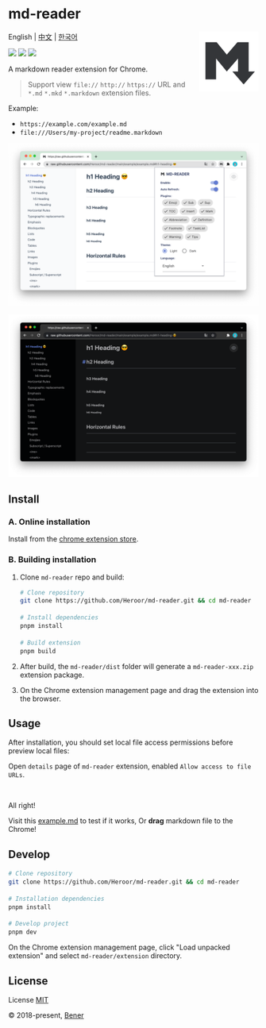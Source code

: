 # md-reader

<img src="./src/images/icon.png" align="right" width="120">

English | [中文](./README-cn.md) | [한국어](./README-ko.md)

[![](https://badgen.net/chrome-web-store/v/medapdbncneneejhbgcjceippjlfkmkg?icon=chrome&color=607cd2)](https://chrome.google.com/webstore/detail/md-reader/medapdbncneneejhbgcjceippjlfkmkg) [![](https://badgen.net/chrome-web-store/stars/medapdbncneneejhbgcjceippjlfkmkg?icon=chrome&color=607cd2)](https://chrome.google.com/webstore/detail/md-reader/medapdbncneneejhbgcjceippjlfkmkg) [![](https://badgen.net/chrome-web-store/users/medapdbncneneejhbgcjceippjlfkmkg?icon=chrome&color=607cd2)](https://chrome.google.com/webstore/detail/md-reader/medapdbncneneejhbgcjceippjlfkmkg)

A markdown reader extension for Chrome.

> Support view `file://` `http://` `https://` URL and `*.md` `*.mkd` `*.markdown` extension files.

Example:

- `https://example.com/example.md`
- `file:///Users/my-project/readme.markdown`

![banner1](./example/example-1.png)

![banner2](./example/example-2.png)


## Install

### A. Online installation

Install from the [chrome extension store](https://chrome.google.com/webstore/detail/md-reader/medapdbncneneejhbgcjceippjlfkmkg).

### B. Building installation

1. Clone `md-reader` repo and build:

    ```bash
    # Clone repository
    git clone https://github.com/Heroor/md-reader.git && cd md-reader

    # Install dependencies
    pnpm install

    # Build extension
    pnpm build
    ```

2. After build, the `md-reader/dist` folder will generate a `md-reader-xxx.zip` extension package.

3. On the Chrome extension management page and drag the extension into the browser.

## Usage

After installation, you should set local file access permissions before preview local files:

Open `details` page of `md-reader` extension, enabled `Allow access to file URLs`.

<br/>

All right!

Visit this [example.md](https://raw.githubusercontent.com/Heroor/md-reader/main/example/example.md) to test if it works, Or **drag** markdown file to the Chrome!

## Develop

```bash
# Clone repository
git clone https://github.com/Heroor/md-reader.git && cd md-reader

# Installation dependencies
pnpm install

# Develop project
pnpm dev
```

On the Chrome extension management page, click "Load unpacked extension" and select `md-reader/extension` directory.

## License

License [MIT](https://github.com/Heroor/md-reader/blob/master/LICENSE)

© 2018-present, [Bener](https://github.com/Heroor)

